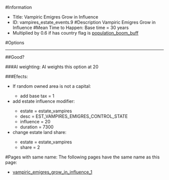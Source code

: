 #Information
 - Title: Vampiric Emigres Grow in Influence
 - ID: vampires_estate_events.9
#Description
Vampiric Emigres Grow in Influence
#Mean Time to Happen:
Base time = 30 years
 - Multiplied by 0.6 if has country flag is [population_boom_buff](../flags/population_boom_buff.md)

#Options

___
##Good?

###AI weighting:
AI weights this option at 20


###Efects:<ul><li>If random owned area is not a capital:</li><ul><li>add base tax = 1</li></ul><li>add estate influence modifier:</li><ul><li>estate = estate_vampires</li><li>desc = EST_VAMPIRES_EMIGRES_CONTROL_STATE</li><li>influence = 20</li><li>duration = 7300</li></ul><li>change estate land share:</li><ul><li>estate = estate_vampires</li><li>share = 2</li></ul></ul>


#Pages with same name:
The following pages have the same name as this page:
 - [vampiric_emigres_grow_in_influence_1](vampiric_emigres_grow_in_influence_1.md)
